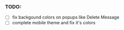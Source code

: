 ### TODO:
- [ ] fix backgound colors on popups like Delete Message
- [ ] complete mobile theme and fix it's colors